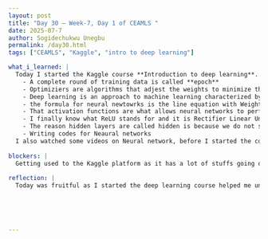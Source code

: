 ```yaml
---
layout: post
title: "Day 30 – Week-7, Day 1 of CEAMLS "
date: 2025-07-7
author: Sogidechukwu Unegbu
permalink: /day30.html
tags: ["CEAMLS", "Kaggle", "intro to deep learning"]

what_i_learned: |  
  Today I started the Kaggle course **Introduction to deep learning**. While progressing through the course I leearnt the following:
    - A complete round of training data is called **epoch**
    - Optimiziers are algorithms that adjest the weights to minimize the loss
    - Deep learning is an approach to machine learning characterized by deep stacks of computations.
    - the formula for neural newtowrks is the line equation with Weights being the slope and Bias the Y-intercept
    - That activation functions are what allows neural networks to perform more than just linear relationships
    - I finally know what ReLU stands for and it is Rectifier Linear Unit (ReLU)
    - The reason hidden layers are called hidden is because we do not see their outputs.
    - Writing codes for Neaural networks
  I also watched some videos on Neural network, before I started the course
  
blockers: |
  Getting used to the Kaggle platform as it has a lot of stuffs going on.
  
reflection: |
  Today was fruitful as I started the deep learning course helped me understand key concepts like activation functions and hidden layers.It was exciting to finally grasp what ReLU means and how neural networks learn.Writing code made the learning hands-on and clearer as opposed to watching videos.The Kaggle platform felt overwhelming at first, but I’m gradually adjusting, which showed me growth in realtime.
  
  

  
   
---
```

